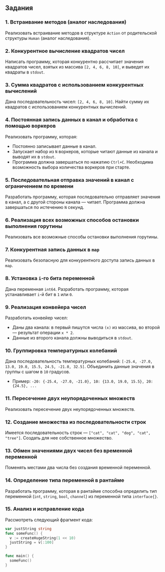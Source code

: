 ## Задания

### 1. Встраивание методов (аналог наследования)
Реализовать встраивание методов в структуре `Action` от родительской структуры `Human` (аналог наследования).

### 2. Конкурентное вычисление квадратов чисел
Написать программу, которая конкурентно рассчитает значения квадратов чисел, взятых из массива `[2, 4, 6, 8, 10]`, и выведет их квадраты в `stdout`.

### 3. Сумма квадратов с использованием конкурентных вычислений
Дана последовательность чисел: `[2, 4, 6, 8, 10]`. Найти сумму их квадратов с использованием конкурентных вычислений.

### 4. Постоянная запись данных в канал и обработка с помощью воркеров
Реализовать программу, которая:
- Постоянно записывает данные в канал.
- Запускает набор из `N` воркеров, которые читают данные из канала и выводят их в `stdout`.
- Программа должна завершаться по нажатию `Ctrl+C`. Необходима возможность выбора количества воркеров при старте.

### 5. Последовательная отправка значений в канал с ограничением по времени
Разработать программу, которая последовательно отправляет значения в канал, а с другой стороны канала — читает. Программа должна завершаться по истечению `N` секунд.

### 6. Реализация всех возможных способов остановки выполнения горутины
Реализовать все возможные способы остановки выполнения горутины.

### 7. Конкурентная запись данных в `map`
Реализовать безопасную для конкурентного доступа запись данных в `map`.

### 8. Установка `i`-го бита переменной
Дана переменная `int64`. Разработать программу, которая устанавливает `i`-й бит в `1` или `0`.

### 9. Реализация конвейера чисел
Разработать конвейер чисел:
- Даны два канала: в первый пишутся числа `(x)` из массива, во второй — результат операции `x * 2`.
- Данные из второго канала должны выводиться в `stdout`.

### 10. Группировка температурных колебаний
Дана последовательность температурных колебаний: `[-25.4, -27.0, 13.0, 19.0, 15.5, 24.5, -21.0, 32.5]`. Объединить данные значения в группы с шагом в `10` градусов.
- Пример: `-20: {-25.4, -27.0, -21.0}, 10: {13.0, 19.0, 15.5}, 20: {24.5}, ...`

### 11. Пересечение двух неупорядоченных множеств
Реализовать пересечение двух неупорядоченных множеств.

### 12. Создание множества из последовательности строк
Имеется последовательность строк — `["cat", "cat", "dog", "cat", "tree"]`. Создать для нее собственное множество.

### 13. Обмен значениями двух чисел без временной переменной
Поменять местами два числа без создания временной переменной.

### 14. Определение типа переменной в рантайме
Разработать программу, которая в рантайме способна определить тип переменной (`int`, `string`, `bool`, `channel`) из переменной типа `interface{}`.

### 15. Анализ и исправление кода
Рассмотреть следующий фрагмент кода:
```go
var justString string
func someFunc() {
  v := createHugeString(1 << 10)
  justString = v[:100]
}

func main() {
  someFunc()
}
```

